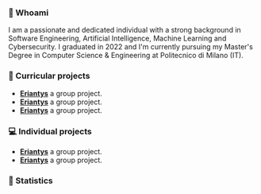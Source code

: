 ### 👤 Whoami
I am a passionate and dedicated individual with a strong background in Software Engineering, Artificial Intelligence, Machine Learning and Cybersecurity. I graduated in 2022 and I'm currently pursuing my Master's Degree in Computer Science & Engineering at Politecnico di Milano (IT).

### 🏫 Curricular projects
- **[Eriantys](https://github.com/lorenzo-morelli/Eriantys)** a group project.
- **[Eriantys](https://github.com/lorenzo-morelli/Eriantys)** a group project.
- **[Eriantys](https://github.com/lorenzo-morelli/Eriantys)** a group project.


### 💻 Individual projects
- **[Eriantys](https://github.com/lorenzo-morelli/Eriantys)** a group project.
- **[Eriantys](https://github.com/lorenzo-morelli/Eriantys)** a group project.


### 🔢 Statistics
<!--![Lorenzo Morelli's GitHub Stats](https://github-readme-stats.vercel.app/api?username=lorenzo-morelli&show_icons=true&theme=dark)
![Lorenzo Morelli's Top Languages](https://github-readme-stats.vercel.app/api/top-langs/?username=lorenzo-morelli&layout=donut&theme=dark)
